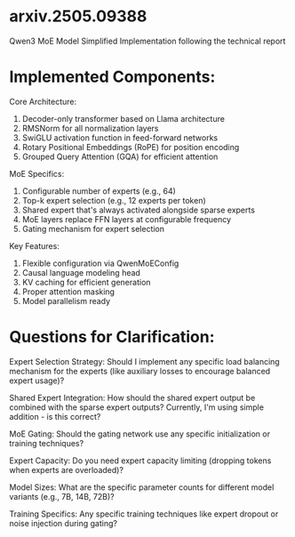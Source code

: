 # arxiv.2505.09388
Qwen3 MoE Model Simplified Implementation following the technical report

# Implemented Components:

Core Architecture:
1. Decoder-only transformer based on Llama architecture
2. RMSNorm for all normalization layers
3. SwiGLU activation function in feed-forward networks
4. Rotary Positional Embeddings (RoPE) for position encoding
5. Grouped Query Attention (GQA) for efficient attention

MoE Specifics:
1. Configurable number of experts (e.g., 64)
2. Top-k expert selection (e.g., 12 experts per token)
3. Shared expert that's always activated alongside sparse experts
4. MoE layers replace FFN layers at configurable frequency
5. Gating mechanism for expert selection

Key Features:
1. Flexible configuration via QwenMoEConfig
2. Causal language modeling head
3. KV caching for efficient generation
4. Proper attention masking
5. Model parallelism ready

# Questions for Clarification:

Expert Selection Strategy: Should I implement any specific load balancing mechanism for the experts (like auxiliary losses to encourage balanced expert usage)?

Shared Expert Integration: How should the shared expert output be combined with the sparse expert outputs? Currently, I'm using simple addition - is this correct?

MoE Gating: Should the gating network use any specific initialization or training techniques?

Expert Capacity: Do you need expert capacity limiting (dropping tokens when experts are overloaded)?

Model Sizes: What are the specific parameter counts for different model variants (e.g., 7B, 14B, 72B)?

Training Specifics: Any specific training techniques like expert dropout or noise injection during gating?
